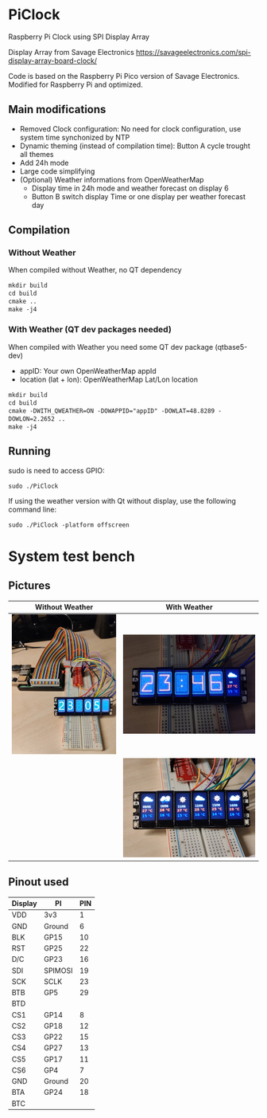 # PiClock
Raspberry Pi Clock using SPI Display Array

Display Array from Savage Electronics
https://savageelectronics.com/spi-display-array-board-clock/

Code is based on the Raspberry Pi Pico version of Savage Electronics.
Modified for Raspberry Pi and optimized.

## Main modifications
* Removed Clock configuration: No need for clock configuration, use system time synchonized by NTP
* Dynamic theming (instead of compilation time): Button A cycle trought all themes
* Add 24h mode
* Large code simplifying
* (Optional) Weather informations from OpenWeatherMap
    - Display time in 24h mode and weather forecast on display 6
    - Button B switch display Time or one display per weather forecast day

## Compilation
### Without Weather
When compiled without Weather, no QT dependency
```
mkdir build
cd build
cmake ..
make -j4
```
### With Weather (QT dev packages needed)
When compiled with Weather you need some QT dev package (qtbase5-dev)
- appID: Your own OpenWeatherMap appId
- location (lat + lon): OpenWeatherMap Lat/Lon location
```
mkdir build
cd build
cmake -DWITH_QWEATHER=ON -DOWAPPID="appID" -DOWLAT=48.8289 -DOWLON=2.2652 ..
make -j4
```
## Running
sudo is need to access GPIO:
```
sudo ./PiClock
```
If using the weather version with Qt without display, use the following command line:
```
sudo ./PiClock -platform offscreen
```

# System test bench
## Pictures
| Without Weather  |  With Weather  |
|------------------|----------------|
|![Test setup](TestSetup.jpg)|![Weather](Weather.jpg)|
|                  |![Forecast](Forecast.jpg)|
## Pinout used
|Display     |    PI    |   PIN   |
|------------|----------|---------|
|VDD         |   3v3    |    1    |
|GND         |   Ground |    6    |
|BLK         |   GP15   |    10   |
|RST	     |   GP25   |    22   |
|D/C	     |   GP23   |    16   |
|SDI         |  SPIMOSI |    19   |
|SCK         |   SCLK   |    23   |
|BTB         |    GP5   |    29   |
|BTD         |          |         |
|CS1	     |   GP14   |    8    |
|CS2	     |   GP18   |    12   |
|CS3	     |   GP22   |    15   |
|CS4	     |   GP27   |    13   |
|CS5	     |   GP17   |    11   |
|CS6	     |   GP4    |    7    |
|GND         |   Ground |    20   |
|BTA         |   GP24   |    18   |
|BTC         |          |         |
